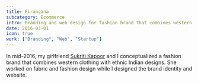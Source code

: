 ```yaml
---
title: Firangana
subcategory: Ecommerce
intro: Branding and web design for fashion brand that combines western clothing with ethnic Indian designs.
date: 2016-03-01
icon: true
work: ["Branding", "Web", "Startup"]
---
```


In mid-2016, my girlfriend <a href="https://sukritikapoor.com">Sukriti Kapoor</a> and I conceptualized a fashion brand that combines western clothing with ethnic Indian designs. She worked on fabric and fashion design while I designed the brand identity and website.

<div class="two-images">
	<div><img alt="" src="/images/projects/firangana/photo.png"></div>
	<div><img alt="" src="/images/projects/firangana/tw.png"></div>
</div>
<div class="two-images">
	<div><img alt="" src="/images/projects/firangana/insta.png"></div>
	<div><img alt="" src="/images/projects/firangana/coupon.png"></div>
</div>
<div class="three-images">
	<div><img alt="" src="/images/projects/firangana/1.png"></div>
	<div><img alt="" src="/images/projects/firangana/2.png"></div>
	<div><img alt="" src="/images/projects/firangana/3.png"></div>
</div>